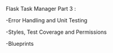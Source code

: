 Flask Task Manager Part 3 :

-Error Handling and Unit Testing

-Styles, Test Coverage and Permissions

-Blueprints
